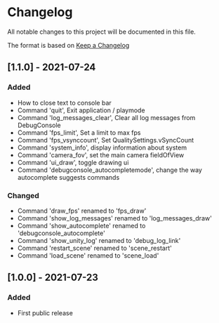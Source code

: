 # Changelog
All notable changes to this project will be documented in this file.

The format is based on [Keep a Changelog](https://keepachangelog.com/en/1.0.0/)

## [1.1.0] - 2021-07-24
### Added
- How to close text to console bar
- Command 'quit', Exit application / playmode
- Command 'log_messages_clear', Clear all log messages from DebugConsole
- Command 'fps_limit', Set a limit to max fps
- Command 'fps_vsynccount', Set QualitySettings.vSyncCount
- Command 'system_info', display information about system
- Command 'camera_fov', set the main camera fieldOfView
- Command 'ui_draw', toggle drawing ui
- Command 'debugconsole_autocompletemode', change the way autocomplete suggests commands

### Changed
- Command 'draw_fps' renamed to 'fps_draw'
- Command 'show_log_messages' renamed to 'log_messages_draw'
- Command 'show_autocomplete' renamed to 'debugconsole_autocomplete'
- Command 'show_unity_log' renamed to 'debug_log_link'
- Command 'restart_scene' renamed to 'scene_restart'
- Command 'load_scene' renamed to 'scene_load'

## [1.0.0] - 2021-07-23
### Added
- First public release